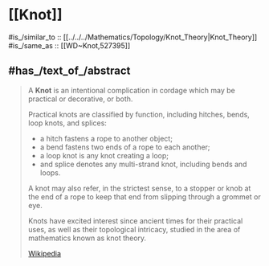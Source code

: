
# [[Knot]] 

#is_/similar_to :: [[../../../Mathematics/Topology/Knot_Theory|Knot_Theory]] 
#is_/same_as :: [[WD~Knot,527395]] 

## #has_/text_of_/abstract 

> A **Knot** is an intentional complication in cordage which may be practical or decorative, or both. 
> 
> Practical knots are classified by function, including hitches, bends, loop knots, and splices: 
> - a hitch fastens a rope to another object; 
> - a bend fastens two ends of a rope to each another; 
> - a loop knot is any knot creating a loop; 
> - and splice denotes any multi-strand knot, including bends and loops. 
> 
> A knot may also refer, in the strictest sense, to a stopper or knob at the end of a rope 
> to keep that end from slipping through a grommet or eye. 
> 
> Knots have excited interest since ancient times for their practical uses, 
> as well as their topological intricacy, studied in the area of mathematics known as knot theory.
>
> [Wikipedia](https://en.wikipedia.org/wiki/Knot) 

